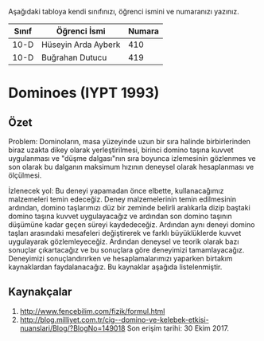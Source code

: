 

Aşağıdaki tabloya kendi sınıfınızı, öğrenci ismini ve numaranızı yazınız. 

Sınıf | Öğrenci İsmi  | Numara
-------|----------------|--------
10-D   | Hüseyin Arda Ayberk | 410
10-D   | Buğrahan Dutucu | 419

# Dominoes (IYPT 1993)

## Özet

Problem: 
Dominoların, masa yüzeyinde uzun bir sıra halinde birbirlerinden biraz uzakta dikey olarak yerleştirilmesi, birinci domino taşına kuvvet uygulanması ve "düşme dalgası"nın sıra boyunca izlemesinin gözlenmes ve son olarak bu dalganın maksimum hızının deneysel olarak hesaplanması ve ölçülmesi.

İzlenecek yol:
Bu deneyi yapamadan önce elbette, kullanacağımız malzemeleri temin edeceğiz. Deney malzemelerinin temin edilmesinin ardından, domino taşlarımızı düz bir zeminde belirli aralıkarla dizip baştaki domino taşına kuvvet uygulayacağız ve ardından son domino taşının düşümüne kadar geçen süreyi kaydedeceğiz. Ardından aynı deneyi domino taşları arasındaki mesafeleri değiştirerek ve farklı büyüklüklerde kuvvet uygulayarak gözlemleyeceğiz. Ardından deneysel ve teorik olarak bazı sonuçlar çıkartacağız ve bu sonuçlara göre deneyimizi tamamlayacağız. Deneyimizi sonuçlandırırken ve hesaplamalarımızı yaparken birtakım kaynaklardan faydalanacağız. Bu kaynaklar aşağıda listelenmiştir.

## Kaynakçalar  

 1. http://www.fencebilim.com/fizik/formul.html
 2. http://blog.milliyet.com.tr/cig--domino-ve-kelebek-etkisi-nuanslari/Blog/?BlogNo=149018
Son erişim tarihi: 30 Ekim 2017.

